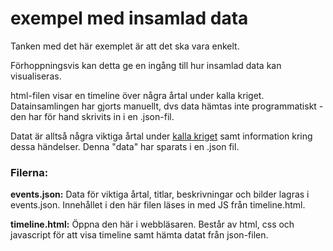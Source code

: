 # exempel med insamlad data

Tanken med det här exemplet är att det ska vara enkelt.

Förhoppningsvis kan detta ge en ingång till hur insamlad data kan visualiseras.

html-filen visar en timeline över några årtal under kalla kriget.
Datainsamlingen har gjorts manuellt, dvs data hämtas inte programmatiskt - den har för hand skrivits in i en .json-fil. 

Datat är alltså några viktiga årtal under [kalla kriget](https://sv.wikipedia.org/wiki/Kalla_kriget) samt information kring dessa händelser. Denna "data" har sparats i en .json fil.

### Filerna:

**events.json:** Data för viktiga årtal, titlar, beskrivningar och bilder lagras i events.json. Innehållet i den här filen läses in med JS från timeline.html.

**timeline.html:** Öppna den här i webbläsaren. Består av html, css och javascript för att visa timeline samt hämta datat från json-filen.


